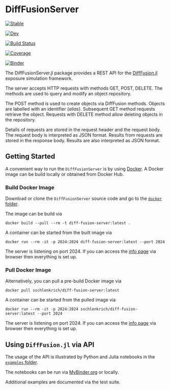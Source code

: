 # DiffFusionServer

[![Stable](https://img.shields.io/badge/docs-stable-blue.svg)](https://frame-consulting.github.io/DiffFusionServer.jl/stable/)

[![Dev](https://img.shields.io/badge/docs-dev-blue.svg)](https://frame-consulting.github.io/DiffFusionServer.jl/dev/)

[![Build Status](https://github.com/frame-consulting/DiffFusionServer.jl/actions/workflows/CI.yml/badge.svg?branch=main)](https://github.com/frame-consulting/DiffFusionServer.jl/actions/workflows/CI.yml?query=branch%3Amain)

[![Coverage](https://codecov.io/gh/frame-consulting/DiffFusionServer.jl/branch/main/graph/badge.svg)](https://codecov.io/gh/frame-consulting/DiffFusionServer.jl)

[![Binder](https://mybinder.org/badge_logo.svg)](https://mybinder.org/v2/gh/frame-consulting/DiffFusionServer.jl/v0.0.2?labpath=examples)

The DiffFusionServer.jl package provides a REST API for the [DiffFusion.jl](https://github.com/frame-consulting/DiffFusion.jl) exposure simulation framework.

The server accepts HTTP requests with methods GET, POST, DELETE. The methods are used to query and modify an object repository.

The POST method is used to create objects via DiffFusion methods. Objects are labelled with an identifier (*alias*). Subsequent GET method requests retrieve the object. Requests with DELETE method allow deleting objects in the repository.

Details of requests are stored in the request header and the request body. The request body is interpreted as JSON format. Results from requests are stored in the response body. Results are also interpreted as JSON format.

## Getting Started

A convenient way to run the `DiffFusionServer` is by using [Docker](https://en.wikipedia.org/wiki/Docker_(software)). A Docker image can be build locally or obtained from Docker Hub.

### Build Docker Image

Download or clone the `DiffFusionServer` source code and go to the [`docker` folder](https://github.com/frame-consulting/DiffFusionServer.jl/tree/main/docker).

The image can be build via

```
docker build --pull --rm -t diff-fusion-server:latest .
```

A container can be started from the built image via

    docker run --rm -it -p 2024:2024 diff-fusion-server:latest --port 2024

The server is listening on port 2024. If you can access the [info page](http://localhost:2024/api/v1/info) via browser then everything is set up.

### Pull Docker Image

Alternatively, you can pull a pre-build Docker image via

```
docker pull sschlenkrich/diff-fusion-server:latest
```

A container can be started from the pulled image via

    docker run --rm -it -p 2024:2024 sschlenkrich/diff-fusion-server:latest --port 2024

The server is listening on port 2024. If you can access the [info page](http://localhost:2024/api/v1/info) via browser then everything is set up.

## Using `DiffFusion.jl` via API

The usage of the API is illustrated by Python and Julia notebooks in the [`examples` folder](https://github.com/frame-consulting/DiffFusionServer.jl/tree/main/examples).

The notebooks can be run via [MyBinder.org](https://mybinder.org/) or locally.

Additional examples are documented via the test suite.
